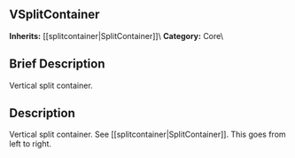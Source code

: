 ##  VSplitContainer  
**Inherits:** [[splitcontainer|SplitContainer]]\\
**Category:** Core\\
##  Brief Description  
Vertical split container.
##  Description  
Vertical split container. See [[splitcontainer|SplitContainer]]. This goes from left to right.
